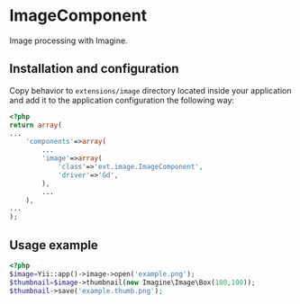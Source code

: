 ImageComponent
==============

Image processing with Imagine.

Installation and configuration
------------------------------

Copy behavior to `extensions/image` directory located inside your application and add
it to the application configuration the following way:

```php
<?php
return array(
...
	'components'=>array(
		...
		'image'=>array(
			'class'=>'ext.image.ImageComponent',
			'driver'=>'Gd',
		),
		...
	),
...
);
```

Usage example
-------------

```php
<?php
$image=Yii::app()->image->open('example.png');
$thumbnail=$image->thumbnail(new Imagine\Image\Box(100,100));
$thumbnail->save('example.thumb.png');
```